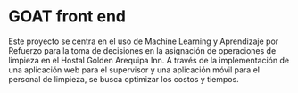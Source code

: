 ﻿# GOAT front end

Este proyecto se centra en el uso de Machine Learning y Aprendizaje por Refuerzo para la toma de decisiones en la asignación de operaciones de limpieza en el Hostal Golden Arequipa Inn. A través de la implementación de una aplicación web para el supervisor y una aplicación móvil para el personal de limpieza, se busca optimizar los costos y tiempos.
